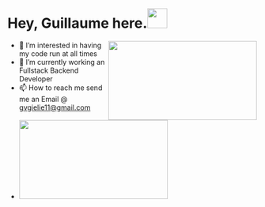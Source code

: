 <h1 align="left">Hey, Guillaume here.<img src="https://media.tenor.com/0m1GsuD-53wAAAAi/mlbb-jjk-jjk-mlbb.gif" width="40px" height="40px"></h1><img align="right" width="300px" height="160px" src="https://media.tenor.com/CiJuhjUFaeIAAAAd/gojo-satoru-jujutsu-kaisen.gif"/>

- 👀 I’m interested in having my code run at all times 
- 🌱 I’m currently working an Fullstack Backend Developer
- 📫 How to reach me send me an Email @ gvgielie11@gmail.com
- <img width="300px" height="160px" src="https://media.tenor.com/CiJuhjUFaeIAAAAd/gojo-satoru-jujutsu-kaisen.gif"/>


<!---
GielieFTW/GielieFTW is a ✨ special ✨ repository because its `README.md` (this file) appears on your GitHub profile.
You can click the Preview link to take a look at your changes.
--->
